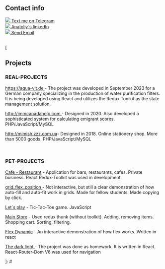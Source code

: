 <h2>Contact info</h2>
<a href="https://t.me/a_sid_ks" target="_blank"><img
            src="https://github.com/sidhtc510/githubSettings/blob/main/telegram.png"> Text me on Telegram</a><br />
<a href="https://www.linkedin.com/in/sidhtc510/" target="_blank"><img
            src="https://github.com/sidhtc510/githubSettings/blob/main/linkedin.png"> Anatoliy`s linkedIn</a><br />
<a href="mailto:sidhtc510@gmail.com" target="_blank"><img
            src="https://github.com/sidhtc510/githubSettings/blob/main/mail.png"> Send Email</a>
<br /><br />

[<h2>Projects</h2>
<h3>REAL-PROJECTS</h3>
<p><a href="https://aqua-vit.de">https://aqua-vit.de </a>
     - The project was developed in September 2023 for a German company
specializing in the production of water purification filters. It is being developed using React
and utilizes the Redux Toolkit as the state management solution.
</p>
<p><a href="http://immcanadahelp.com ">http://immcanadahelp.com </a>
        - Designed in 2020. Also developed a sophisticated system for calculating emigrant scores. PHP/JavaScript/MySQL
</p>
<p><a href="http://mimish.zzz.com.ua ">http://mimish.zzz.com.ua</a>- Designed in 2018. Online stationery shop. More
        than 5000 goods. PHP/JavaScript/MySQL
</p><br />
<h3>PET-PROJECTS</h3>
<p><a href="https://cafe-restaurant.onrender.com">Cafe - Restaurant</a> - Application for bars, restaurants, cafes. Private business. React Redux-Toolkit was used in development</p>
<p><a href="https://sidhtc510.github.io/grid_flex_position/">grid_flex_position </a>- Not interactive, but still a clear demonstration of how auto-fill and auto-fit work in grids. Made for fellow students. Made copying by click.</p>
<p><a href="https://cross-null.onrender.com/">Let`s play</a> - Tic-Tac-Toe game. JavaScript</p>
<p><a href="https://mainstore-redux.onrender.com/">Main Store</a> - Used redux thunk (without toolkit). Adding, removing items. Shopping cart. Sorting, filtering.</p>
<p><a href="https://flexdynamic.onrender.com/">Flex Dynamic</a> - An interactive demonstration of how flex works. Written in react</p>
<p><a href="https://the-dark-light.onrender.com/">The dark light </a>- The project was done as homework. It is written in React. React-Router-Dom V6 was used for navigation</p>]: #

